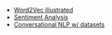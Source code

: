 - [Word2Vec illustrated](https://jalammar.github.io/illustrated-word2vec/)
- [Sentiment Analysis](https://www.analyticsvidhya.com/blog/2018/07/hands-on-sentiment-analysis-dataset-python/)
- [Conversational NLP w/ datasets](https://medium.com/@matthen/a-repository-of-conversational-datasets-95e5ff17b6fb)
